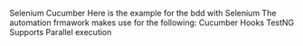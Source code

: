Selenium Cucumber 
Here is the example for the bdd with Selenium
The automation frmawork makes use for the following:
	Cucumber
	Hooks 
	TestNG 
	Supports Parallel execution
	


